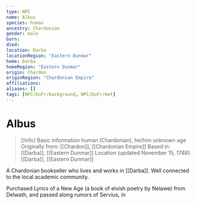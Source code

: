 ```yaml
---
type: NPC
name: Albus
species: human
ancestry: Chardonian
gender: male
born: 
died: 
location: Darba
locationRegion: "Eastern Dunmar"
home: Darba
homeRegion: "Eastern Dunmar"
origin: Chardon
originRegion: "Chardonian Empire"
affiliations: 
aliases: []
tags: [NPC/DuFr/background, NPC/DuFr/met]
---
```

# Albus
>[!info] Basic information
>human (Chardonian), he/him
>unknown age
>Originally from: [[Chardon]], [[Chardonian Empire]]
>Based in: [[Darba]], [[Eastern Dunmar]]
>Location (updated November 15, 1748): [[Darba]], [[Eastern Dunmar]]

A Chardonian bookseller who lives and works in [[Darba]]. Well connected to the local academic community. 

Purchased Lyrics of a New Age (a book of elvish poetry by Nelawe) from Delwath, and passed along rumors of Servius, in 


